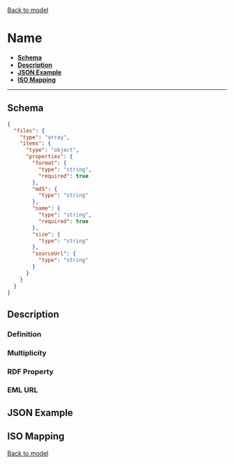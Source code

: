 [Back to model](_base.md)

# Name

- **[Schema](#schema)**
- **[Description](#description)**
- **[JSON Example](#json-example)**
- **[ISO Mapping](#iso-mapping)**
---
## Schema
```json
{
  "files": {
    "type": "array",
    "items": {
      "type": "object",
      "properties": {
        "format": {
          "type": "string",
          "required": true
        },
        "md5": {
          "type": "string"
        },
        "name": {
          "type": "string",
          "required": true
        },
        "size": {
          "type": "string"
        },
        "sourceUrl": {
          "type": "string"
        }
      }
    }
  }
}
```
## Description
### Definition
### Multiplicity
### RDF Property
### EML URL

## JSON Example
## ISO Mapping

[Back to model](_base.md)